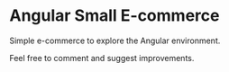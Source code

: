 # Angular Small E-commerce

Simple e-commerce to explore the Angular environment.

Feel free to comment and suggest improvements.
